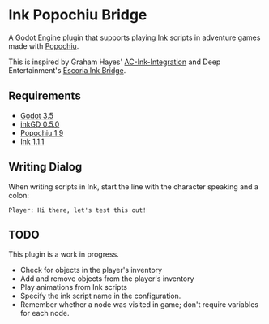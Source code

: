 # Ink Popochiu Bridge

A [Godot Engine](https://godotengine.org/) plugin that supports playing [Ink](https://www.inklestudios.com/ink/) scripts in adventure games made with [Popochiu](https://carenalga.itch.io/popochiu).

This is inspired by Graham Hayes' [AC-Ink-Integration](https://github.com/Graham-Hayes/AC-Ink-Integration) and Deep Entertainment's [Escoria Ink Bridge](https://github.com/deep-entertainment/escoria-ink-bridge).

## Requirements

+ [Godot 3.5](https://godotengine.org/)
+ [inkGD 0.5.0](https://github.com/ephread/inkgd)
+ [Popochiu 1.9](https://github.com/mapedorr/popochiu)
+ [Ink 1.1.1](https://github.com/inkle/ink)

## Writing Dialog

When writing scripts in Ink, start the line with the character speaking and a colon:

```
Player: Hi there, let's test this out!
```

## TODO

This plugin is a work in progress.

+ Check for objects in the player's inventory
+ Add and remove objects from the player's inventory
+ Play animations from Ink scripts
+ Specify the ink script name in the configuration.
+ Remember whether a node was visited in game; don't require variables for each node.